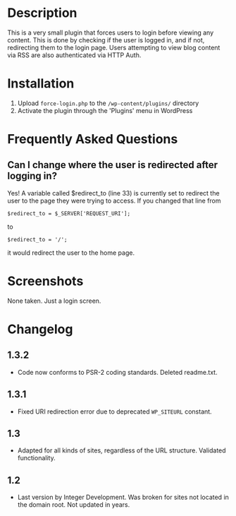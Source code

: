 Description
===========

This is a very small plugin that forces users to login before viewing any content. This is done by checking if the user is logged in, and if not, redirecting them to the login page. Users attempting to view blog content via RSS are also authenticated via HTTP Auth. 

Installation
============

1. Upload `force-login.php` to the `/wp-content/plugins/` directory
2. Activate the plugin through the 'Plugins' menu in WordPress

Frequently Asked Questions
==========================

Can I change where the user is redirected after logging in?
-----------------------------------------------------------

Yes! A variable called $redirect_to (line 33) is currently set to redirect the user to the page they were trying to access. If you changed that line from

`$redirect_to = $_SERVER['REQUEST_URI'];`

to

`$redirect_to = '/';`

it would redirect the user to the home page.

Screenshots
===========

None taken. Just a login screen.

Changelog
=========

1.3.2
-----
* Code now conforms to PSR-2 coding standards. Deleted readme.txt.

1.3.1
-----
* Fixed URI redirection error due to deprecated `WP_SITEURL` constant.

1.3
---
* Adapted for all kinds of sites, regardless of the URL structure. Validated functionality.

1.2
---
* Last version by Integer Development. Was broken for sites not located in the domain root. Not updated in years.